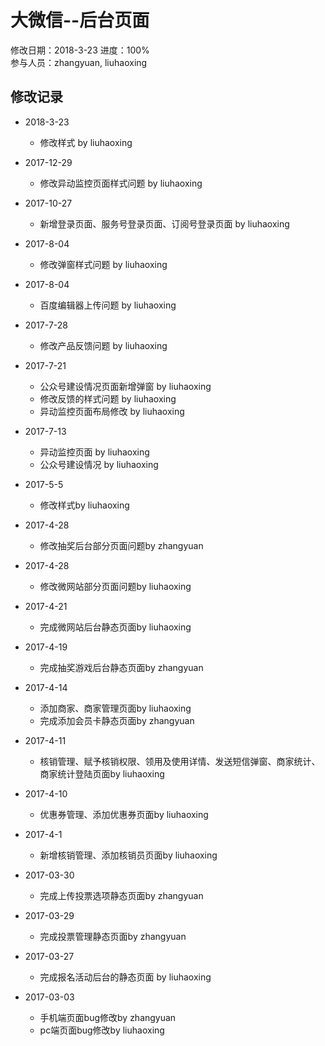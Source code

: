 # 大微信--后台页面  
修改日期：2018-3-23
进度：100%  
参与人员：zhangyuan, liuhaoxing

## 修改记录
- 2018-3-23
    * 修改样式 by liuhaoxing
- 2017-12-29
    * 修改异动监控页面样式问题 by liuhaoxing
- 2017-10-27
    * 新增登录页面、服务号登录页面、订阅号登录页面 by liuhaoxing
- 2017-8-04
    * 修改弹窗样式问题 by liuhaoxing
- 2017-8-04
    * 百度编辑器上传问题 by liuhaoxing
    
- 2017-7-28
    * 修改产品反馈问题 by liuhaoxing
    
- 2017-7-21
    * 公众号建设情况页面新增弹窗 by liuhaoxing
    * 修改反馈的样式问题 by liuhaoxing
    * 异动监控页面布局修改 by liuhaoxing
    
- 2017-7-13
    * 异动监控页面 by liuhaoxing
    * 公众号建设情况 by liuhaoxing

- 2017-5-5
    * 修改样式by liuhaoxing
    
- 2017-4-28
    * 修改抽奖后台部分页面问题by zhangyuan

- 2017-4-28
    * 修改微网站部分页面问题by liuhaoxing
    
- 2017-4-21
    * 完成微网站后台静态页面by liuhaoxing
    
- 2017-4-19
    * 完成抽奖游戏后台静态页面by zhangyuan

- 2017-4-14
    * 添加商家、商家管理页面by liuhaoxing
    * 完成添加会员卡静态页面by zhangyuan
    
- 2017-4-11
    * 核销管理、赋予核销权限、领用及使用详情、发送短信弹窗、商家统计、商家统计登陆页面by liuhaoxing
    
- 2017-4-10
    * 优惠券管理、添加优惠券页面by liuhaoxing
    
- 2017-4-1
    * 新增核销管理、添加核销员页面by liuhaoxing
   
- 2017-03-30
  * 完成上传投票选项静态页面by zhangyuan

- 2017-03-29
  * 完成投票管理静态页面by zhangyuan
  
- 2017-03-27
  * 完成报名活动后台的静态页面 by liuhaoxing

- 2017-03-03
  * 手机端页面bug修改by zhangyuan
  * pc端页面bug修改by liuhaoxing









